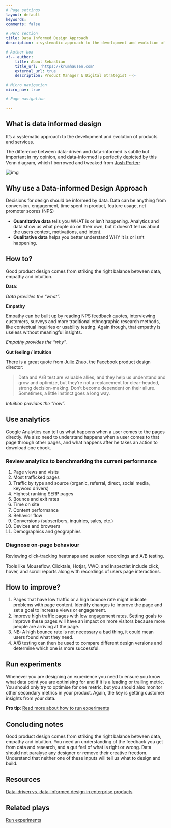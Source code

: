 ```yaml
---
# Page settings
layout: default
keywords:
comments: false

# Hero section
title: Data Informed Design Approach
description: a systematic approach to the development and evolution of products and services 

# Author box
<!-- author:
    title: About Sebastian
    title_url: 'https://krumhausen.com'
    external_url: true
    description: Product Manager & Digital Strategist -->

# Micro navigation
micro_nav: true

# Page navigation

---
```

## What is data informed design
It’s a systematic approach to the development and evolution of products and services.

The difference between data-driven and data-informed is subtle but important in my opinion, and data-informed is perfectly depicted by this Venn diagram, which I borrowed and tweaked from [Josh Porter](http://bokardo.com/archives/growing-10-100-1000-users/):

![img](https://cdn-images-1.medium.com/max/1600/1*aq1SYP0mL0Y7BRmvzuiaVA.png)

## Why use a Data-informed Design Approach
Decisions for design should be informed by data. Data can be anything from conversion, engagement, time spent in product, feature usage, net promoter scores (NPS) 



- **Quantitative data** tells you WHAT is or isn’t happening. Analytics and data show us what people do on their own, but it doesn’t tell us about the users context, motivations, and intent.
- **Qualitative data** helps you better understand WHY it is or isn’t happening.



## How to? 

Good product design comes from striking the right balance between data, empathy and intuition. 

**Data**: 

*Data provides the “what”.*

 

**Empathy**

Empathy can be built up by reading NPS feedback quotes, interviewing customers, surveys and more traditional ethnographic research methods, like contextual inquiries or usability testing. Again though, that empathy is useless without meaningful insights.

*Empathy provides the “why”.*

 

**Gut feeling / intuition**

There is a great quote from [Julie Zhu](https://medium.com/the-year-of-the-looking-glass/the-agony-and-ecstasy-of-building-with-data-56215764d67c)o, the Facebook product design director:

> Data and A/B test are valuable allies, and they help us understand and grow and optimize, but they’re not a replacement for clear-headed, strong decision-making. Don’t become dependent on their allure. Sometimes, a little instinct goes a long way.

*Intuition provides the “how”.*



## Use analytics 
Google Analytics can tell us what happens when a user comes to the pages directly. We also need to understand happens when a user comes to that page through other pages, and what happens after he takes an action to download one ebook.

### Review analytics to benchmarking the current performance

1. Page views and visits
1. Most trafficked pages
1. Traffic by type and source (organic, referral, direct, social media, keyword drivers)
1. Highest ranking SERP pages
1. Bounce and exit rates
1. Time on site
1. Content performance
1. Behavior flow
1. Conversions (subscribers, inquiries, sales, etc.)
1. Devices and browsers
1. Demographics and geographies

### Diagnose on-page behaviour
Reviewing click-tracking heatmaps and session recordings and A/B testing.

Tools like Mouseflow, Clicktale, Hotjar, VWO, and Inspectlet include click, hover, and scroll reports along with recordings of users page interactions.

## How to improve?
1. Pages that have low traffic or a high bounce rate might indicate problems with page content. Identify changes to improve the page and set a goal to increase views or engagement. 
1. Improve high traffic pages with low engagement rates. Setting goals to improve these pages will have an impact on more visitors because more people are arriving at the page.
1. NB: A high bounce rate is not necessary a bad thing, it could mean users found what they need.
1. A/B testing can then be used to compare different design versions and determine which one is more successful.



## Run experiments 

Whenever you are designing an experience you need to ensure you know what data point you are optimising for and if it is a leading or trailing metric. You should only try to optimise for one metric, but you should also monitor other secondary metrics in your product. Again, the key is getting customer insights from your data.

**Pro tip**: [Read more about how to run experiments](/plays/run-experiments)



## Concluding notes

Good product design comes from striking the right balance between data, empathy and intuition. You need an understanding of the feedback you get from data and research, and a gut feel of what is right or wrong. Data should not paralyse any designer or remove their creative freedom. Understand that neither one of these inputs will tell us what to design and build.

 

## Resources

[Data-driven vs. data-informed design in enterprise products](https://medium.com/designing-atlassian/data-driven-vs-data-informed-design-in-enterprise-products-538749b1b4eb)

## Related plays

[Run experiments](/plays/run-experiments)